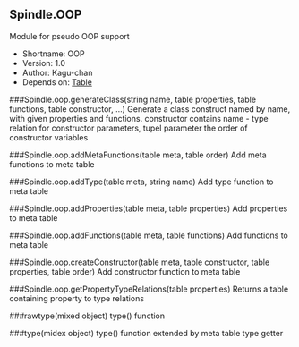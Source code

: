 Spindle.OOP
-----------
Module for pseudo OOP support

* Shortname: OOP
* Version: 1.0
* Author: Kagu-chan
* Depends on: [Table](../modules/table.md)

###Spindle.oop.generateClass(string name, table properties, table functions, table constructor, ...)
Generate a class construct named by name, with given properties and functions. constructor contains name - type relation for constructor parameters, tupel parameter the order of constructor variables

###Spindle.oop.addMetaFunctions(table meta, table order)
Add meta functions to meta table

###Spindle.oop.addType(table meta, string name)
Add type function to meta table

###Spindle.oop.addProperties(table meta, table properties)
Add properties to meta table

###Spindle.oop.addFunctions(table meta, table functions)
Add functions to meta table

###Spindle.oop.createConstructor(table meta, table constructor, table properties, table order)
Add constructor function to meta table

###Spindle.oop.getPropertyTypeRelations(table properties)
Returns a table containing property to type relations

###rawtype(mixed object)
type() function

###type(midex object)
type() function extended by meta table type getter
